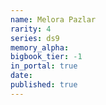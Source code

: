 ```yaml
---
name: Melora Pazlar
rarity: 4
series: ds9
memory_alpha:
bigbook_tier: -1
in_portal: true
date:
published: true
---
```



